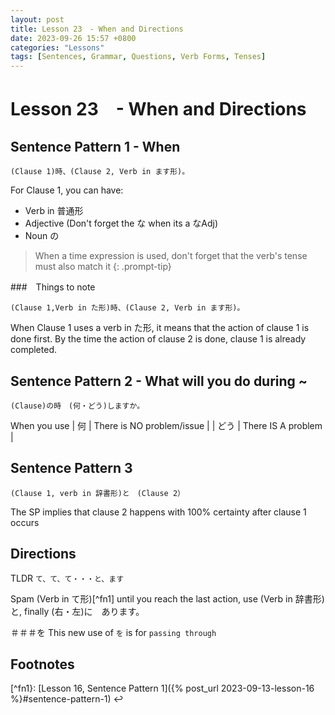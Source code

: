```yaml
---
layout: post
title: Lesson 23　- When and Directions
date: 2023-09-26 15:57 +0800
categories: "Lessons"
tags: [Sentences, Grammar, Questions, Verb Forms, Tenses]
---
```


# Lesson 23　- When and Directions

## Sentence Pattern 1 - When
```
(Clause 1)時、(Clause 2, Verb in ます形)。
```

For Clause 1, you can have:
* Verb in 普通形
* Adjective (Don't forget the な when its a なAdj)
* Noun の

> When a time expression is used, don't forget that the verb's tense must also match it
{: .prompt-tip}

###　Things to note
```
(Clause 1,Verb in た形)時、(Clause 2, Verb in ます形)。
```

When Clause 1 uses a verb in た形, it means that the action of clause 1 is done first. By the time the action of clause 2 is done, clause 1 is already completed.

## Sentence Pattern 2 - What will you do during ~
```
(Clause)の時　(何・どう)しますか。
```

When you use
| 何 | There is NO problem/issue |
| どう | There IS A problem |

## Sentence Pattern 3
```
(Clause 1, verb in 辞書形)と　(Clause 2）
```
The SP implies that clause 2 happens with 100% certainty after clause 1 occurs

## Directions
TLDR `て、て、て・・・と、ます`

Spam (Verb in て形)[^fn1] until you reach the last action, use (Verb in 辞書形)と, finally (右・左)に　あります。

＃＃＃を
This new use of `を` is for `passing through`

## Footnotes
[^fn1}: [Lesson 16, Sentence Pattern 1]({% post_url 2023-09-13-lesson-16 %}#sentence-pattern-1) ↩

